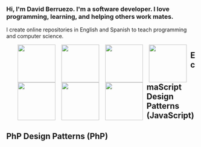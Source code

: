 <style>
#icons li {
	max-width: 100%;
	height: auto;
	line-height: 25px;
	float: left;
	margin-right: 10px;
	padding-left: 6px;
	display: inline-block;
}
</style>

### Hi, I'm David Berruezo. I'm a software developer. I love programming, learning, and helping others work mates.

I create online repositories in English and Spanish to teach programming and computer science.

<ul id="icons">
<li><img src="https://www.davidberruezo.com/icons-github/html5.png" width="100" height="auto" /></li>
<li><img src="https://www.davidberruezo.com/icons-github/css3.png" width="100" height="auto" /></li>
<li><img src="https://www.davidberruezo.com/icons-github/javascript.png" width="100" height="auto" /></li>
<li><img src="https://www.davidberruezo.com/icons-github/react.png" width="100" height="auto" /></li>
<li><img src="https://www.davidberruezo.com/icons-github/node.png" width="100" height="auto" /></li>
<li><img src="https://www.davidberruezo.com/icons-github/php8.png" width="100" height="auto" /></li>
<li><img src="https://www.davidberruezo.com/icons-github/mysql.png" width="100" height="auto" /></li>
</ul>

## EcmaScript Design Patterns (JavaScript) 

## PhP Design Patterns (PhP)

<!--
**david-berruezo/david-berruezo** is a ✨ _special_ ✨ repository because its `README.md` (this file) appears on your GitHub profile.

Here are some ideas to get you started:

- 🔭 I’m currently working on ...
- 🌱 I’m currently learning ...
- 👯 I’m looking to collaborate on ...
- 🤔 I’m looking for help with ...
- 💬 Ask me about ...
- 📫 How to reach me: ...
- 😄 Pronouns: ...
- ⚡ Fun fact: ...
-->
